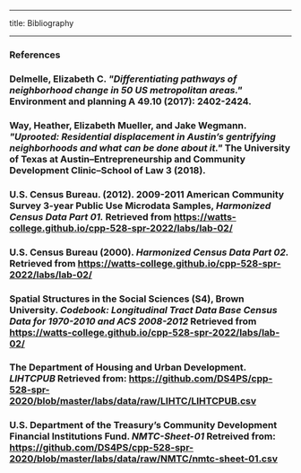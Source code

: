 ___
title: Bibliography
___

### References

### Delmelle, Elizabeth C. *"Differentiating pathways of neighborhood change in 50 US metropolitan areas."* Environment and planning A 49.10 (2017): 2402-2424.

### Way, Heather, Elizabeth Mueller, and Jake Wegmann. *"Uprooted: Residential displacement in Austin’s gentrifying neighborhoods and what can be done about it."* The University of Texas at Austin–Entrepreneurship and Community Development Clinic–School of Law 3 (2018).

### U.S. Census Bureau. (2012). 2009-2011 American Community Survey 3-year Public Use Microdata Samples, *Harmonized Census Data Part 01.* Retrieved from https://watts-college.github.io/cpp-528-spr-2022/labs/lab-02/

### U.S. Census Bureau (2000). *Harmonized Census Data Part 02.* Retrieved from https://watts-college.github.io/cpp-528-spr-2022/labs/lab-02/

### Spatial Structures in the Social Sciences (S4), Brown University. *Codebook: Longitudinal Tract Data Base Census Data for 1970-2010 and ACS 2008-2012* Retrieved from https://watts-college.github.io/cpp-528-spr-2022/labs/lab-02/

### The Department of Housing and Urban Development. *LIHTCPUB* Retrieved from: https://github.com/DS4PS/cpp-528-spr-2020/blob/master/labs/data/raw/LIHTC/LIHTCPUB.csv

### U.S. Department of the Treasury’s Community Development Financial Institutions Fund. *NMTC-Sheet-01* Retreived from: https://github.com/DS4PS/cpp-528-spr-2020/blob/master/labs/data/raw/NMTC/nmtc-sheet-01.csv
